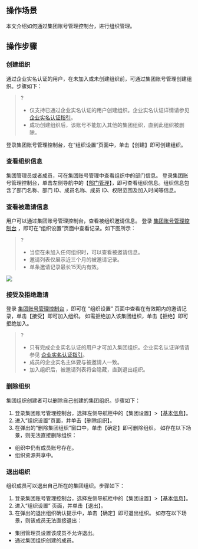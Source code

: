 ## 操作场景
本文介绍如何通过集团账号管理控制台，进行组织管理。

## 操作步骤

### 创建组织[](id:createOrganization)
通过企业实名认证的用户，在未加入或未创建组织前，可通过集团账号管理创建组织。步骤如下：
>?
>- 仅支持已通过企业实名认证的用户创建组织。企业实名认证详情请参见 [企业实名认证指引](https://cloud.tencent.com/document/product/378/10496)。
>- 成功创建组织后，该账号不能加入其他的集团组织，直到此组织被删除。
>
登录集团账号管理控制台，在“组织设置”页面中，单击【创建】即可创建组织。


### 查看组织信息

集团管理员或者成员，可在集团账号管理中查看组织中的部门信息。
登录集团账号管理控制台，单击左侧导航中的【[部门管理](https://console.cloud.tencent.com/organization/relation)】，即可查看组织信息。组织信息包含了部门名称、部门 ID、成员名称、成员 ID、权限范围及加入时间等信息。

### 查看被邀请信息[](id:invitation)
用户可以通过集团账号管理控制台，查看被组织邀请信息。
登录 [集团账号管理控制台](https://console.cloud.tencent.com/organization) ，即可在“组织设置”页面中查看记录。如下图所示：
>?
>- 当您在未加入任何组织时，可以查看被邀请信息。
>- 邀请列表仅展示近三个月的被邀请记录。
>- 单条邀请记录最长15天内有效。
>
![](https://main.qcloudimg.com/raw/a2e16879497bd2fa707ee5660b329873.png)

### 接受及拒绝邀请
登录 [集团账号管理控制台](https://console.cloud.tencent.com/organization) ，即可在 “组织设置” 页面中查看在有效期内的邀请记录，单击【接受】即可加入组织。
如需拒绝加入该集团组织，单击【拒绝】即可拒绝加入。
>?
> - 只有完成企业实名认证的用户才可加入集团组织。企业实名认证详情请参见 [企业实名认证指引](https://cloud.tencent.com/document/product/378/10496)。
>- 成员的企业实名主体要与被邀请人一致。
>- 加入组织后，被邀请列表将会隐藏，直到退出组织。
>

### 删除组织[](id:deleteOrganization)
集团组织创建者可以删除自己创建的集团组织。步骤如下：
1. 登录集团账号管理控制台，选择左侧导航栏中的【集团设置】>【[基本信息](https://console.cloud.tencent.com/organization/setting)】。 
2. 进入“组织设置”页面，并单击【删除组织】。
3. 在弹出的“删除集团组织”窗口中，单击【确定】即可删除组织。
如存在以下场景，则无法直接删除组织：
 - 组织中仍有成员账号存在。
 - 组织资源共享中。

### 退出组织[](id:outOrganization)
组织成员可以退出自己所在的集团组织。步骤如下：
1. 登录集团账号管理控制台，选择左侧导航栏中的【集团设置】>【[基本信息](https://console.cloud.tencent.com/organization/setting)】。 
1. 进入“组织设置” 页面，并单击【退出】。
3. 在弹出的退出组织确认提示中，单击【确定】即可退出组织。
如存在以下场景，则该成员无法直接退出：
 - 集团管理员设置该成员不允许退出。
 - 通过集团组织创建的成员。
